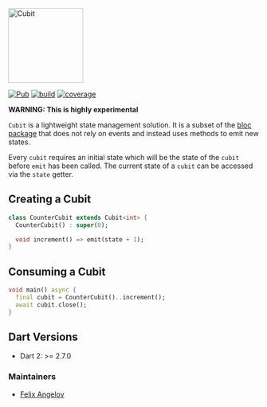<img src="https://raw.githubusercontent.com/felangel/cubit/master/assets/cubit_full.png" height="150" alt="Cubit" />

[![Pub](https://img.shields.io/pub/v/cubit.svg)](https://pub.dev/packages/cubit)
[![build](https://github.com/felangel/cubit/workflows/build/badge.svg)](https://github.com/felangel/cubit/actions)
[![coverage](https://github.com/felangel/cubit/blob/master/packages/cubit/coverage_badge.svg)](https://github.com/felangel/cubit/actions)

**WARNING: This is highly experimental**

`Cubit` is a lightweight state management solution. It is a subset of the [bloc package](https://pub.dev/packages/bloc) that does not rely on events and instead uses methods to emit new states.

Every `cubit` requires an initial state which will be the state of the `cubit` before `emit` has been called.
The current state of a `cubit` can be accessed via the `state` getter.

## Creating a Cubit

```dart
class CounterCubit extends Cubit<int> {
  CounterCubit() : super(0);

  void increment() => emit(state + 1);
}
```

## Consuming a Cubit

```dart
void main() async {
  final cubit = CounterCubit()..increment();
  await cubit.close();
}
```

## Dart Versions

- Dart 2: >= 2.7.0

### Maintainers

- [Felix Angelov](https://github.com/felangel)

